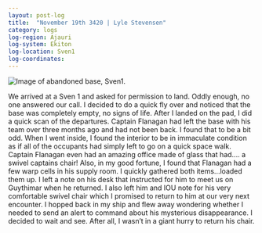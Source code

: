 ```yaml
---
layout: post-log
title:  "November 19th 3420 | Lyle Stevensen"
category: logs
log-region: Ajauri
log-system: Ekiton
log-location: Sven1
log-coordinates:
---
```


![Image of abandoned base, Sven1.](images/stevensen_3420-11-19_001.png)

<p>We arrived at a Sven 1 and asked for permission to land. Oddly enough, no one answered our call. I decided to do a quick fly over and noticed that the base was completely empty, no signs of life. After I landed on the pad, I did a quick scan of the departures. Captain Flanagan had left the base with his team over three months ago and had not been back. I found that to be a bit odd. When I went inside, I found the interior to be in immaculate condition as if all of the occupants had simply left to go on a quick space walk. Captain Flanagan even had an amazing office made of glass that had.... a swivel captains chair! Also, in my good fortune, I found that Flanagan had a few warp cells in his supply room. I quickly gathered both items...loaded them up. I left a note on his desk that instructed for him to meet us on Guythimar when he returned. I also left him and IOU note for his very comfortable swivel chair which I promised to return to him at our very next encounter. I hopped back in my ship and flew away wondering whether I needed to send an alert to command about his mysterious disappearance. I decided to wait and see. After all, I wasn’t in a giant hurry to return his chair.</p>

<!--more-->
